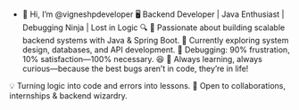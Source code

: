 - 👋 Hi, I’m @vigneshpdeveloper
🖥️ Backend Developer | Java Enthusiast | Debugging Ninja | Lost in Logic 🔍
🔹 Passionate about building scalable backend systems with Java & Spring Boot.
🔹 Currently exploring system design, databases, and API development.
🔹 Debugging: 90% frustration, 10% satisfaction—100% necessary. 😆
🔹 Always learning, always curious—because the best bugs aren’t in code, they’re in life!

💡 Turning logic into code and errors into lessons.
🚀 Open to collaborations, internships & backend wizardry.

<!---
vigneshpdeveloper/vigneshpdeveloper is a ✨ special ✨ repository because its `README.md` (this file) appears on your GitHub profile.
You can click the Preview link to take a look at your changes.
--->

